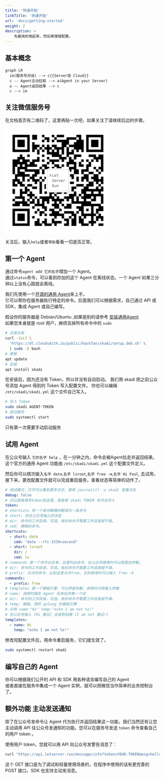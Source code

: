 ```yaml
---
title: '快速开始'
linkTitle: '快速开始'
url: 'docs/getting-started'
weight: 2
description: >
    先最快的用起来，然后再慢慢配置。
---
```


## 基本概念

```mermaid
graph LR
  im(服务号对话) --> c{{Server饭 Cloud}}
  c -- Agent主动拉取 --> a(Agent in your Server)
  a -- Agent返回结果 --> c
  c --> im
```

## 关注微信服务号

在文档首页有二维码了，这里再贴一次吧，如果关注了请继续后边的步骤。

![二维码](qrcode.jpg)

关注后，输入`help`或者`帮助`看看一切是否正常。  

## 第一个 Agent

通过命令`agent add 它的名字`增加一个 Agent。  
通过`status`命令，可以看到你加的这个 Agent 在离线状态。一个 Agent 如果三分钟以上没有心跳就会离线。  

我们先使用一个[开源的通用 Agent](https://github.com/hack-fan/skadi-agent-shell)来上手。  
它可以帮你在服务器执行特定的命令。后面我们可以根据需求，自己通过 API 或 SDK，集成 Agent 或自己编写。

假设你的服务器是 Debian/Ubuntu ,如果是别的请参考 [安装通用Agent](/docs/basic/common-agent/)  
如果您本身就是 root 用户，麻烦去掉所有命令中的 `sudo`

```bash
# 注册仓库
curl -1sLf \
  'https://dl.cloudsmith.io/public/hackfan/skadi/setup.deb.sh' \
  | sudo -E bash
# 更新
apt update
# 安装
apt install skadi
```

在安装后，因为还没有 Token，所以并没有自动启动。
我们用 skadi 把之前公众号添加 Agent 得到的 Token 写入配置文件。
你也可以编辑 `/etc/skadi/skadi.yml` 这个文件自己写入。

```bash
# 写入 Token
sudo skadi AGENT-TOKEN
# 启动服务
sudo systemctl start
```

只有第一次需要手动启动服务

## 试用 Agent

在公众号输入 `它的名字 help` ，在一分钟之内，命令会被Agent拉走并返回结果。  
这个官方的通用 Agent 功能由 `/etc/skadi/skadi.yml` 这个配置文件定义。

然后你可以顺次输入`名字 date`,`名字 lsroot`,`名字 free -m`,`名字 Hi Fool`,
去试用，接下来，更改配置文件就可以完成重启服务，查看状态等简单的动作了。

```yaml
# 调试模式，打开可以看到更多日志，使用 journalctl -u skadi 查看日志
debug: false
# 可以直接填写token到这里，或者用 skadi TOKEN 命令去写入
token:
# shortcuts 将一个单词精确的翻译为一条命令
# short: 你在公众号输入的消息
# dir: 命令的工作目录，可选。有的命令不需要工作目录就不填。
# cmd: 精确的命令。
shortcuts:
  - short: date
    cmd: "date --rfc-3339=second"
  - short: lsroot
    dir: /
    cmd: ls
# commands 是一个命令白名单，这里列出命令，在公众号使用时可以随意加参数。
# dir: 命令的工作目录，可选。有的命令不需要工作目录就不填。
# prefix: 允许的命令，比如这里允许free，实际使用时可以输入 free -k
commands:
  - prefix: free
# templates 是一个模板引擎，可以预留参数，调用时只用输入参数
# name: 调用时接在 Agent 名称后的第一个词
# dir: 命令的工作目录，可选。有的命令不需要工作目录就不填。
# temp: 模板，用的 golang 的模板引擎
# 示例 name:"Hi" temp:"echo I am not %s!"
# 在公众号输入 [Hi 傻瓜] 会收到结果 [I am not 傻瓜!]
templates:
  - name: Hi
    temp: "echo I am not %s!"
```

修改完配置文件后，用命令重启服务，它们就生效了。

```bash
sudo systemctl restart skadi
```

## 编写自己的 Agent

你可以根据我们公开的 API 和 SDK 用各种语言编写自己的 Agent  
或者直接在服务中集成一个 Agent 实例，就可以把微信当作简单的业务控制台了。

## 额外功能 主动发送通知

除了在公众号发命令让 Agent 代为执行并返回结果这一功能，我们当然还有让您主动调用 API 往公众号发通知的功能。您可以在服务号发送 `token` 命令查看自己的用户 token 。

使用用户 token，您就可以用 API 向公众号发警告消息了：

```bash
curl "https://api.letserver.run/message/info?token=YOUR-TOKEN&msg=hello"
```

这个 GET 接口是为了调试和轻量使用场景的，在程序中使用的话有更完善的 POST 接口，SDK 也支持主动发消息。
